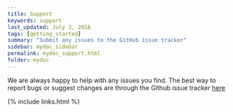 ```yaml
---
title: Support
keywords: support
last_updated: July 3, 2016
tags: [getting_started]
summary: "Submit any issues to the GitHub issue tracker"
sidebar: mydoc_sidebar
permalink: mydoc_support.html
folder: mydoc
---
```



We are always happy to help with any issues you find. The best way to report bugs or suggest changes are through the Github issue tracker [here](https://github.com/terraframe/geoprism/issues)

{% include links.html %}
